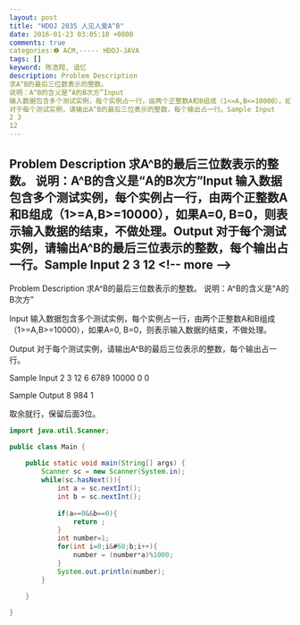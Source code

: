 ```yaml
---
layout: post
title: "HDOJ 2035 人见人爱A^B"
date: 2016-01-23 03:05:10 +0800
comments: true
categories:❶ ACM,----- HDOJ-JAVA
tags: []
keyword: 陈浩翔, 谙忆
description: Problem Description 
求A^B的最后三位数表示的整数。 
说明：A^B的含义是“A的B次方”Input 
输入数据包含多个测试实例，每个实例占一行，由两个正整数A和B组成（1<=A,B<=10000），如果A=0, B=0，则表示输入数据的结束，不做处理。Output 
对于每个测试实例，请输出A^B的最后三位表示的整数，每个输出占一行。Sample Input 
2 3 
12 
---
```



Problem Description 
求A^B的最后三位数表示的整数。 
说明：A^B的含义是“A的B次方”Input 
输入数据包含多个测试实例，每个实例占一行，由两个正整数A和B组成（1>=A,B>=10000），如果A=0, B=0，则表示输入数据的结束，不做处理。Output 
对于每个测试实例，请输出A^B的最后三位表示的整数，每个输出占一行。Sample Input 
2 3 
12
&#60;!-- more --&#62;
----------


Problem Description
求A^B的最后三位数表示的整数。
说明：A^B的含义是“A的B次方”

 

Input
输入数据包含多个测试实例，每个实例占一行，由两个正整数A和B组成（1>=A,B>=10000），如果A=0, B=0，则表示输入数据的结束，不做处理。
 

Output
对于每个测试实例，请输出A^B的最后三位表示的整数，每个输出占一行。

 

Sample Input
2 3
12 6
6789 10000
0 0
 

Sample Output
8
984
1


取余就行，保留后面3位。

```java
import java.util.Scanner;

public class Main {
    
    public static void main(String[] args) {
        Scanner sc = new Scanner(System.in);
        while(sc.hasNext()){
            int a = sc.nextInt();
            int b = sc.nextInt();
            
            if(a==0&&b==0){
                return ;
            }
            int number=1;
            for(int i=0;i&#60;b;i++){
                number = (number*a)%1000;
            }
            System.out.println(number);
        }
        
    }

}

```